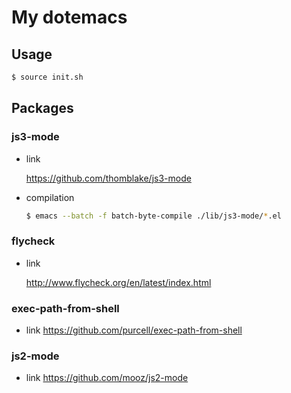 My dotemacs
====

## Usage

```sh
$ source init.sh
```

## Packages

### js3-mode

* link

  https://github.com/thomblake/js3-mode

* compilation

  ```sh
  $ emacs --batch -f batch-byte-compile ./lib/js3-mode/*.el
  ```

### flycheck

* link

  http://www.flycheck.org/en/latest/index.html

### exec-path-from-shell

* link
  https://github.com/purcell/exec-path-from-shell

### js2-mode

* link
  https://github.com/mooz/js2-mode
